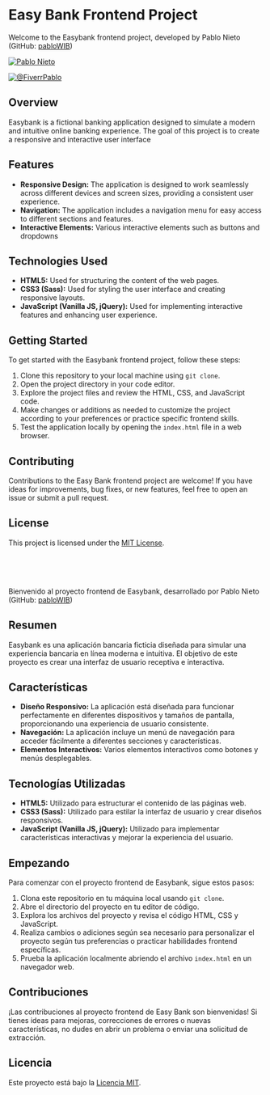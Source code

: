 <h1>Easy Bank Frontend Project</h1>

<p>Welcome to the Easybank frontend project, developed by Pablo Nieto (GitHub: <a href="https://github.com/pabloWIB">pabloWIB</a>)</p>

<a href="https://www.linkedin.com/in/pablo-nieto-perez-39a530292/" target="blank"><img align="center" src="https://img.shields.io/badge/LinkedIn-0077B5?style=for-the-badge&logo=linkedin&logoColor=white" alt="Pablo Nieto"/></a>

<a href="https://www.fiverr.com/pablonietop?source=gig_page" target="blank"><img align="center" src="https://img.shields.io/badge/fiverr-1DBF73?style=for-the-badge&logo=fiverr&logoColor=white" alt="@FiverrPablo"  /></a>

<h2>Overview</h2>

<p>Easybank is a fictional banking application designed to simulate a modern and intuitive online banking experience. The goal of this project is to create a responsive and interactive user interface</p>

<h2>Features</h2>

   <ul>
        <li><strong>Responsive Design:</strong> The application is designed to work seamlessly across different devices and screen sizes, providing a consistent user experience.</li>
   
   <li><strong>Navigation:</strong> The application includes a navigation menu for easy access to different sections and features.</li>
        <li><strong>Interactive Elements:</strong> Various interactive elements such as buttons and dropdowns</li>
    </ul>

   <h2>Technologies Used</h2>

   <ul>
        <li><strong>HTML5:</strong> Used for structuring the content of the web pages.</li>
        <li><strong>CSS3 (Sass):</strong> Used for styling the user interface and creating responsive layouts.</li>
        <li><strong>JavaScript (Vanilla JS, jQuery):</strong> Used for implementing interactive features and enhancing user experience.</li>
    </ul>

   <h2>Getting Started</h2>

   <p>To get started with the Easybank frontend project, follow these steps:</p>

   <ol>
        <li>Clone this repository to your local machine using <code>git clone</code>.</li>
        <li>Open the project directory in your code editor.</li>
        <li>Explore the project files and review the HTML, CSS, and JavaScript code.</li>
        <li>Make changes or additions as needed to customize the project according to your preferences or practice specific frontend skills.</li>
        <li>Test the application locally by opening the <code>index.html</code> file in a web browser.</li>
    </ol>

   <h2>Contributing</h2>

   <p>Contributions to the Easy Bank frontend project are welcome! If you have ideas for improvements, bug fixes, or new features, feel free to open an issue or submit a pull request.</p>

   <h2>License</h2>
      <p>This project is licensed under the <a href="LICENSE">MIT License</a>.</p>

   <br><br><br>




<p>Bienvenido al proyecto frontend de Easybank, desarrollado por Pablo Nieto (GitHub: <a href="https://github.com/pabloWIB">pabloWIB</a>)</p>

   <h2>Resumen</h2>

   <p>Easybank es una aplicación bancaria ficticia diseñada para simular una experiencia bancaria en línea moderna e intuitiva. El objetivo de este proyecto es crear una interfaz de usuario receptiva e interactiva.</p>

   <h2>Características</h2>

   <ul>
        <li><strong>Diseño Responsivo:</strong> La aplicación está diseñada para funcionar perfectamente en diferentes dispositivos y tamaños de pantalla, proporcionando una experiencia de usuario consistente.</li>
   
   <li><strong>Navegación:</strong> La aplicación incluye un menú de navegación para acceder fácilmente a diferentes secciones y características.</li>
   
   <li><strong>Elementos Interactivos:</strong> Varios elementos interactivos como botones y menús desplegables.</li>
    </ul>

   <h2>Tecnologías Utilizadas</h2>

   <ul>
        <li><strong>HTML5:</strong> Utilizado para estructurar el contenido de las páginas web.</li>
   
   <li><strong>CSS3 (Sass):</strong> Utilizado para estilar la interfaz de usuario y crear diseños responsivos.</li>
   
   <li><strong>JavaScript (Vanilla JS, jQuery):</strong> Utilizado para implementar características interactivas y mejorar la experiencia del usuario.</li>
   </ul>

   <h2>Empezando</h2>

   <p>Para comenzar con el proyecto frontend de Easybank, sigue estos pasos:</p>

   <ol>
      <li>Clona este repositorio en tu máquina local usando <code>git clone</code>.</li>
      <li>Abre el directorio del proyecto en tu editor de código.</li>
      <li>Explora los archivos del proyecto y revisa el código HTML, CSS y JavaScript.</li>
      <li>Realiza cambios o adiciones según sea necesario para personalizar el proyecto según tus preferencias o practicar habilidades frontend específicas.</li>
      <li>Prueba la aplicación localmente abriendo el archivo <code>index.html</code> en un navegador web.</li>
    </ol>

   <h2>Contribuciones</h2>

   <p>¡Las contribuciones al proyecto frontend de Easy Bank son bienvenidas! Si tienes ideas para mejoras, correcciones de errores o nuevas características, no dudes en abrir un problema o enviar una solicitud de extracción.</p>

   <h2>Licencia</h2>

   <p>Este proyecto está bajo la <a href="LICENSE">Licencia MIT</a>.</p>


